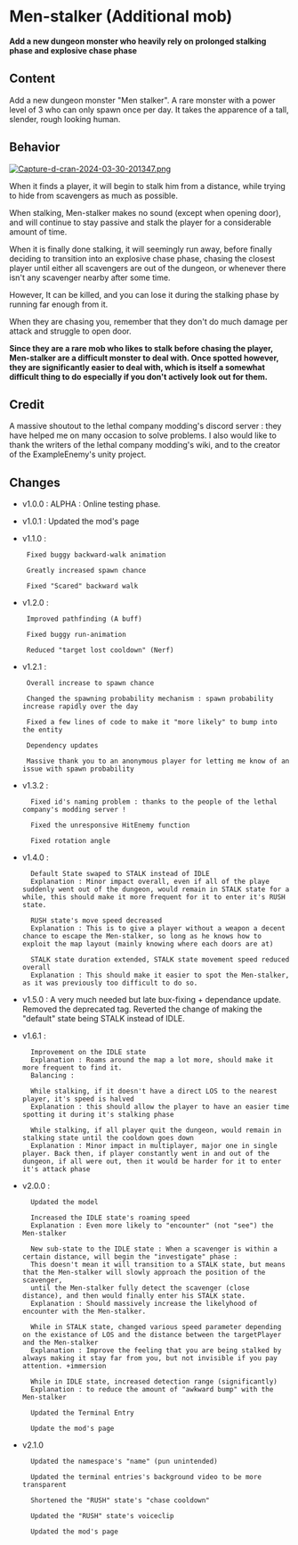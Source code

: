 # Men-stalker (Additional mob)

**Add a new dungeon monster who heavily rely on prolonged stalking phase and explosive chase phase**

## Content
Add a new dungeon monster "Men stalker". 
A rare monster with a power level of 3 who can only spawn once per day.
It takes the apparence of a tall, slender, rough looking human.

## Behavior 

[![Capture-d-cran-2024-03-30-201347.png](https://i.postimg.cc/52gBpBTQ/Capture-d-cran-2024-03-30-201347.png)](https://postimg.cc/FYfkHL9h)

When it finds a player, it will begin to stalk him from a distance, while trying to hide from scavengers as much as possible. 

When stalking, Men-stalker makes no sound (except when opening door), and will continue to stay passive and stalk the player for a considerable amount of time.

When it is finally done stalking, it will seemingly run away, before finally deciding to transition into an explosive chase phase, chasing the closest player until either all scavengers are out of the dungeon, or whenever there isn't any scavenger nearby after some time. 

However, It can be killed, and you can lose it during the stalking phase by running far enough from it. 

When they are chasing you, remember that they don't do much damage per attack and struggle to open door.

<strong>Since they are a rare mob who likes to stalk before chasing the player, Men-stalker are a difficult monster to deal with. Once spotted however, they are significantly easier to deal with, which is itself a somewhat difficult thing to do especially if you don't actively look out for them.</strong>

## Credit
A massive shoutout to the lethal company modding's discord server : they have helped me on many occasion to solve problems.
I also would like to thank the writers of the lethal company modding's wiki, and to the creator of the ExampleEnemy's unity project.

## Changes
 - v1.0.0 : 
        ALPHA : Online testing phase.
 - v1.0.1 : 
        Updated the mod's page 
 - v1.1.0 : 

        Fixed buggy backward-walk animation

        Greatly increased spawn chance 

        Fixed "Scared" backward walk
 - v1.2.0 : 

        Improved pathfinding (A buff)

        Fixed buggy run-animation

        Reduced "target lost cooldown" (Nerf)
 - v1.2.1 :

        Overall increase to spawn chance

        Changed the spawning probability mechanism : spawn probability increase rapidly over the day

        Fixed a few lines of code to make it "more likely" to bump into the entity

        Dependency updates

        Massive thank you to an anonymous player for letting me know of an issue with spawn probability
- v1.3.2 : 

        Fixed id's naming problem : thanks to the people of the lethal company's modding server ! 

        Fixed the unresponsive HitEnemy function 

        Fixed rotation angle
- v1.4.0 :

        Default State swaped to STALK instead of IDLE
        Explanation : Minor impact overall, even if all of the playe suddenly went out of the dungeon, would remain in STALK state for a while, this should make it more frequent for it to enter it's RUSH state.

        RUSH state's move speed decreased
        Explanation : This is to give a player without a weapon a decent chance to escape the Men-stalker, so long as he knows how to exploit the map layout (mainly knowing where each doors are at)

        STALK state duration extended, STALK state movement speed reduced overall
        Explanation : This should make it easier to spot the Men-stalker, as it was previously too difficult to do so.


- v1.5.0 : A very much needed but late bux-fixing + dependance update. Removed the deprecated tag. Reverted the change of making the "default" state being STALK instead of IDLE. 
- v1.6.1 : 
       
        Improvement on the IDLE state
        Explanation : Roams around the map a lot more, should make it more frequent to find it.
        Balancing : 

        While stalking, if it doesn't have a direct LOS to the nearest player, it's speed is halved 
        Explanation : this should allow the player to have an easier time spotting it during it's stalking phase 

        While stalking, if all player quit the dungeon, would remain in stalking state until the cooldown goes down
        Explanation : Minor impact in multiplayer, major one in single player. Back then, if player constantly went in and out of the dungeon, if all were out, then it would be harder for it to enter it's attack phase
- v2.0.0 : 

        Updated the model 

        Increased the IDLE state's roaming speed
        Explanation : Even more likely to "encounter" (not "see") the Men-stalker

        New sub-state to the IDLE state : When a scavenger is within a certain distance, will begin the "investigate" phase :
        This doesn't mean it will transition to a STALK state, but means that the Men-stalker will slowly approach the position of the scavenger, 
        until the Men-stalker fully detect the scavenger (close distance), and then would finally enter his STALK state.
        Explanation : Should massively increase the likelyhood of encounter with the Men-stalker.

        While in STALK state, changed various speed parameter depending on the existance of LOS and the distance between the targetPlayer and the Men-stalker
        Explanation : Improve the feeling that you are being stalked by always making it stay far from you, but not invisible if you pay attention. +immersion

        While in IDLE state, increased detection range (significantly)
        Explanation : to reduce the amount of "awkward bump" with the Men-stalker

        Updated the Terminal Entry
        
        Update the mod's page
- v2.1.0

        Updated the namespace's "name" (pun unintended)
        
        Updated the terminal entries's background video to be more transparent

        Shortened the "RUSH" state's "chase cooldown" 

        Updated the "RUSH" state's voiceclip

        Updated the mod's page